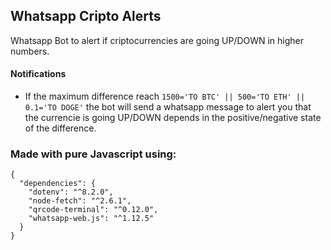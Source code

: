 ## Whatsapp Cripto Alerts

Whatsapp Bot to alert if criptocurrencies are going UP/DOWN in higher numbers.


#### Notifications

- If the maximum difference reach `1500='TO BTC' || 500='TO ETH' || 0.1='TO DOGE'` the bot will send a whatsapp message to alert you that the currencie is going UP/DOWN depends in the positive/negative state of the difference.

### Made with pure Javascript using:
```
{
  "dependencies": {
    "dotenv": "^8.2.0",
    "node-fetch": "^2.6.1",
    "qrcode-terminal": "^0.12.0",
    "whatsapp-web.js": "^1.12.5"
  }
}
```
